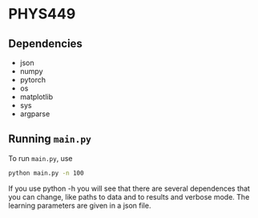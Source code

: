 # PHYS449

## Dependencies

- json
- numpy
- pytorch
- os
- matplotlib
- sys
- argparse
## Running `main.py`

To run `main.py`, use

```sh
python main.py -n 100
```
If you use python -h you will see that there are several dependences that you can change, like paths to data and to results and verbose mode. The learning parameters are given in a json file. 
